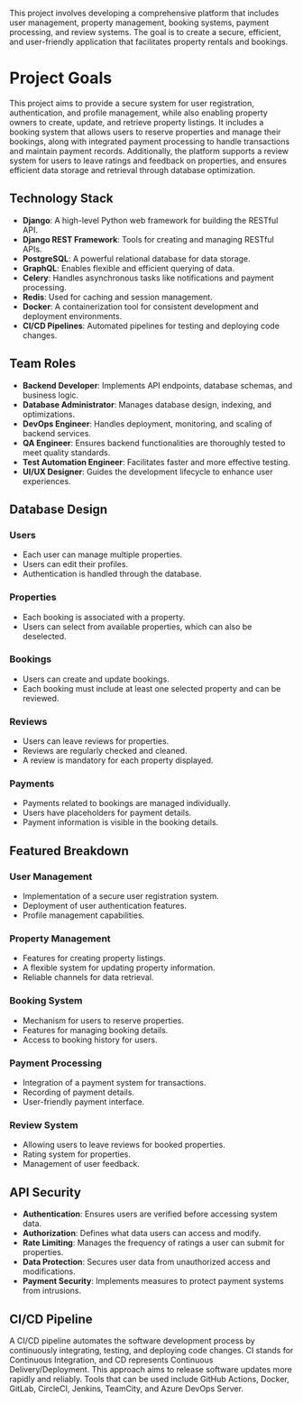This project involves developing a comprehensive platform that includes user management, property management, booking systems, payment processing, and review systems. The goal is to create a secure, efficient, and user-friendly application that facilitates property rentals and bookings.

# Project Goals

This project aims to provide a secure system for user registration, authentication, and profile management, while also enabling property owners to create, update, and retrieve property listings. It includes a booking system that allows users to reserve properties and manage their bookings, along with integrated payment processing to handle transactions and maintain payment records. Additionally, the platform supports a review system for users to leave ratings and feedback on properties, and ensures efficient data storage and retrieval through database optimization.

## Technology Stack

- **Django**: A high-level Python web framework for building the RESTful API.
- **Django REST Framework**: Tools for creating and managing RESTful APIs.
- **PostgreSQL**: A powerful relational database for data storage.
- **GraphQL**: Enables flexible and efficient querying of data.
- **Celery**: Handles asynchronous tasks like notifications and payment processing.
- **Redis**: Used for caching and session management.
- **Docker**: A containerization tool for consistent development and deployment environments.
- **CI/CD Pipelines**: Automated pipelines for testing and deploying code changes.

## Team Roles

- **Backend Developer**: Implements API endpoints, database schemas, and business logic.
- **Database Administrator**: Manages database design, indexing, and optimizations.
- **DevOps Engineer**: Handles deployment, monitoring, and scaling of backend services.
- **QA Engineer**: Ensures backend functionalities are thoroughly tested to meet quality standards.
- **Test Automation Engineer**: Facilitates faster and more effective testing.
- **UI/UX Designer**: Guides the development lifecycle to enhance user experiences.

## Database Design

### Users
- Each user can manage multiple properties.
- Users can edit their profiles.
- Authentication is handled through the database.

### Properties
- Each booking is associated with a property.
- Users can select from available properties, which can also be deselected.

### Bookings
- Users can create and update bookings.
- Each booking must include at least one selected property and can be reviewed.

### Reviews
- Users can leave reviews for properties.
- Reviews are regularly checked and cleaned.
- A review is mandatory for each property displayed.

### Payments
- Payments related to bookings are managed individually.
- Users have placeholders for payment details.
- Payment information is visible in the booking details.

## Featured Breakdown

### User Management
- Implementation of a secure user registration system.
- Deployment of user authentication features.
- Profile management capabilities.

### Property Management
- Features for creating property listings.
- A flexible system for updating property information.
- Reliable channels for data retrieval.

### Booking System
- Mechanism for users to reserve properties.
- Features for managing booking details.
- Access to booking history for users.

### Payment Processing
- Integration of a payment system for transactions.
- Recording of payment details.
- User-friendly payment interface.

### Review System
- Allowing users to leave reviews for booked properties.
- Rating system for properties.
- Management of user feedback.

## API Security

- **Authentication**: Ensures users are verified before accessing system data.
- **Authorization**: Defines what data users can access and modify.
- **Rate Limiting**: Manages the frequency of ratings a user can submit for properties.
- **Data Protection**: Secures user data from unauthorized access and modifications.
- **Payment Security**: Implements measures to protect payment systems from intrusions.

## CI/CD Pipeline

A CI/CD pipeline automates the software development process by continuously integrating, testing, and deploying code changes. CI stands for Continuous Integration, and CD represents Continuous Delivery/Deployment. This approach aims to release software updates more rapidly and reliably. Tools that can be used include GitHub Actions, Docker, GitLab, CircleCI, Jenkins, TeamCity, and Azure DevOps Server.
